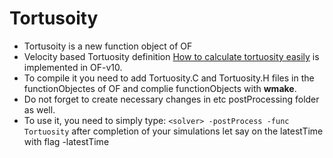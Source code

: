 # Tortusoity

- Tortusoity is a new function object of OF
- Velocity based Tortuosity definition [How to calculate tortuosity easily](https://www.researchgate.net/publication/221941283_How_to_Calculate_Tortuosity_Easily) is implemented in OF-v10.
- To compile it you need to add Tortuosity.C and Tortuosity.H files in the functionObjectes of OF and complie functionObjects with **wmake**.
- Do not forget to create necessary changes in etc postProcessing folder as well. 
- To use it, you need to simply type: `<solver> -postProcess -func Tortuosity` after completion of your simulations let say on the latestTime with flag -latestTime
